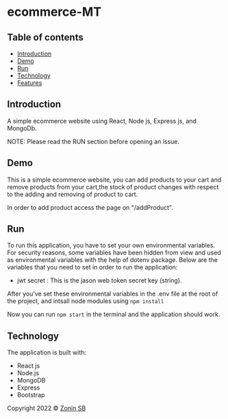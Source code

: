 # ecommerce-MT
## Table of contents

- [Introduction](#introduction)
- [Demo](#demo)
- [Run](#run)
- [Technology](#technology)
- [Features](#features)


## Introduction

A simple ecommerce website using React, Node js, Express js, and MongoDb.

NOTE: Please read the RUN section before opening an issue.

## Demo



This is a simple ecommerce website, you can add products to your cart and remove products from your cart,the stock of product changes with respect to the adding and removing of product to cart.





In order to add product  access the page on "/addProduct".

## Run

To run this application, you have to set your own environmental variables. For security reasons, some variables have been hidden from view and used as environmental variables with the help of dotenv package. Below are the variables that you need to set in order to run the application:

- jwt secret :     This is the jason web token secret key (string).


After you've set these environmental variables in the .env file at the root of the project, and intsall node modules using  `npm install`

Now you can run `npm start` in the terminal and the application should work.

## Technology

The application is built with:

- React js
- Node.js 
- MongoDB
- Express 
- Bootstrap 




 Copyright 2022 © [Zonin SB](https://github.com/Zonin-SB)
